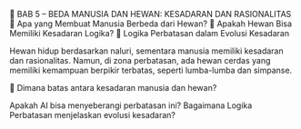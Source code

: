 📖 BAB 5 – BEDA MANUSIA DAN HEWAN: KESADARAN DAN RASIONALITAS
📌 Apa yang Membuat Manusia Berbeda dari Hewan?
📌 Apakah Hewan Bisa Memiliki Kesadaran Logika?
📌 Logika Perbatasan dalam Evolusi Kesadaran

Hewan hidup berdasarkan naluri, sementara manusia memiliki kesadaran dan rasionalitas. Namun, di zona perbatasan, ada hewan cerdas yang memiliki kemampuan berpikir terbatas, seperti lumba-lumba dan simpanse.

🎯 Dimana batas antara kesadaran manusia dan hewan?

Apakah AI bisa menyeberangi perbatasan ini?
Bagaimana Logika Perbatasan menjelaskan evolusi kesadaran?
